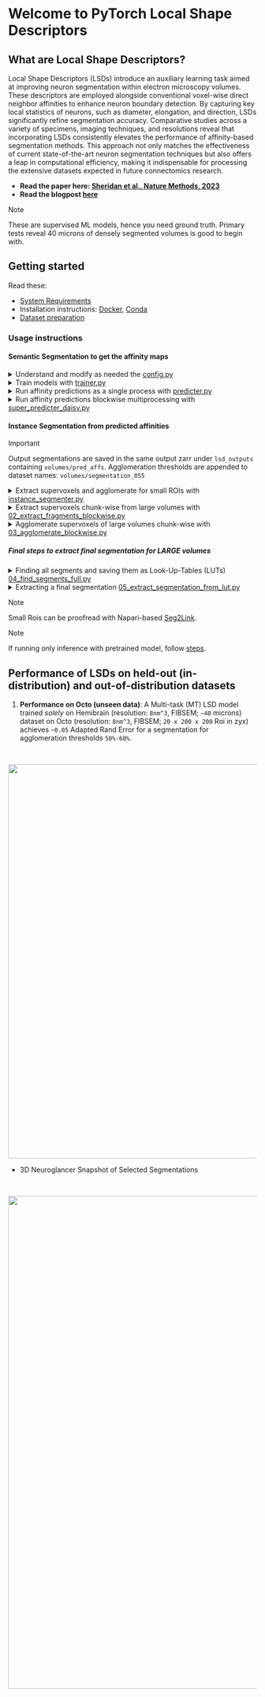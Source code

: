 # Welcome to PyTorch Local Shape Descriptors

## What are Local Shape Descriptors?

Local Shape Descriptors (LSDs) introduce an auxiliary learning task aimed at improving neuron segmentation within electron microscopy volumes. These descriptors are employed alongside conventional voxel-wise direct neighbor affinities to enhance neuron boundary detection. By capturing key local statistics of neurons, such as diameter, elongation, and direction, LSDs significantly refine segmentation accuracy. Comparative studies across a variety of specimens, imaging techniques, and resolutions reveal that incorporating LSDs consistently elevates the performance of affinity-based segmentation methods. This approach not only matches the effectiveness of current state-of-the-art neuron segmentation techniques but also offers a leap in computational efficiency, making it indispensable for processing the extensive datasets expected in future connectomics research.

- **Read the paper here: [Sheridan et al., Nature Methods, 2023](https://www.nature.com/articles/s41592-022-01711-z)**
- **Read the blogpost [here](https://localshapedescriptors.github.io/)**

> [!Note]
> These are supervised ML models, hence you need ground truth. Primary tests reveal 40 microns of densely segmented volumes is good to begin with.
 
## Getting started

Read these:

- [System Requirements](docs/source/systemrequirements.rst)
- Installation instructions: [Docker](docker/readme.md), [Conda](conda_env/readme.md)
- [Dataset preparation](data_utils/download_data)

### Usage instructions

#### Semantic Segmentation to get the affinity maps

<details close>
 <summary>Understand and modify as needed the <a href="config/config.py">config.py</a></summary>

<br>

<strong> For training models </strong> <br>
`config.py` contains `SYSTEM`, `DATA`, `PREPROCESS`, `TRAIN`, `MODEL_ISO` (for isotropic datesets) and `MODEL_ANISO` (for anisotropic datasets).
Most of these configurations and hyper-parameters have been populated with default used during experiments.
You may want to modify them to suit your needs. Please look at the commented text adjacent to the hyper-params set to get an idea of what they are.

Separate `config.py` files for public datasets like CREMI, SNEMI, ZEBRAFINCH are provided.

<strong> For running inference with trained models </strong> <br>
`config_predict.py` should be used to run affinity prediction. All configurations set in the file should be automatically picked up by `predicter.py` or `super_predicter_daisy.py`.
Ensure you set the same architectural hyper-parameters under `MODEL_ISO` OR `MODEL_ANISO` for pytorch to load the weights correctly.
Also, ensure you put the data in the correct path inside a `test` folder, and pass the correct `model checkpoint`.

</details>

<details close>
 <summary> Train models with <a href="trainer.py">trainer.py</a></summary>
<br>
<strong> For training models </strong> <br>

Set the hyper-params in the `config.py` file and then run:

```
python trainer.py -c config_cremi.py
```

Note: When a config file is not passed, the default is `config.py`.

</details>

<details close>
 <summary> Run affinity predictions as a single process with <a href="predicter.py">predicter.py</a></summary>

<br>

You can place as many datasets in the `test` folder of your `BRAIN_VOLUME` as you want. Each will be processed but sequentially.

Download **pretrained** models from [here](https://www.dropbox.com/scl/fo/uxmoj3v6i8mos6lwjjvio/h?rlkey=w10iia8rd8alkx3i67u88w0er&dl=0). These models have mostly been trained with default architectural params. We will share more details sooner.

Please modify `config_predict.py` to match your `config.py` used during training. Check **above** for details.

<strong> Run prediction </strong> <br>

```
python predicter.py
```

Note: `predicter.py` does not accept a `config.py` args yet! Hence, all changes must be made in `config_predict.py` as this is default.

</details>

<details>
<summary> Run affinity predictions blockwise multiprocessing with <a href="super_predicter_daisy.py">super_predicter_daisy.py</a></summary>

> **WARNING** <br>
> THIS HAS ONLY BEEN TESTED WITH 3D VOLUMES.

You can place as many datasets in the `test` folder of your `BRAIN_VOLUME` as you want. Each will be processed but sequentially BUT WILL USE MULTIPLE-WORKERS, which makes the predictions faster.

Download **pretrained** models from [here](https://www.dropbox.com/scl/fo/uxmoj3v6i8mos6lwjjvio/h?rlkey=w10iia8rd8alkx3i67u88w0er&dl=0). These models have mostly been trained with default architectural params. We will share more details sooner.

Please modify `config_predict.py` to match your `config.py` used during training. Check **above** for details.

<strong> Run prediction parallely with Daisy task scheduling </strong> <br>

```
python super_predicter_daisy.py
```

Note: `super_predicter_daisy.py` does not accept a `config.py` args yet! Hence, all changes must be made in `config_predict.py` as this is default.

</details>

#### Instance Segmentation from predicted affinities
>[!IMPORTANT]
> Output segmentations are saved in the same output zarr under `lsd_outputs` containing `volumes/pred_affs`.
> Agglomeration thresholds are appended to dataset names: `volumes/segmentation_055`

<details>
<summary> Extract supervoxels and agglomerate for small ROIs with <a href="instance_segmenter.py">instance_segmenter.py</a></summary>

> **WARNING** <br>
> This script should be used with volumes that fit into memory. Predicted affinities are cast as before watershedding float32, so you should have enough RAM.

You must keep the output affinities under `lsd_outputs` for `instance_segmenter.py` to pick them up.
Edit data paths in `config_predict.py`. Watershed and agglomeration will be run sequentially on all output *zarr* files that contain `volumes/pred_affs`.
<br>


<strong> Run watershed and agglomeration </strong> <br>

```
python instance_segmenter.py
```

</details>

<details>
<summary> Extract supervoxels chunk-wise from large volumes with <a href="02_extract_fragments_blockwise.py">02_extract_fragments_blockwise.py</a></summary>

> **IMPORTANT** <br>
> Install [MongoDB](https://www.mongodb.com/docs/manual/installation/) before you begin. <br>
> Ensure you have `pymongo~=4.3.3` and `daisy~=1.0`

> **WARNING** <br>
> `db_host = "localhost:27017"` and `db_name = "lsd_parallel_fragments"` are hardcoded as these in the script. Yet to be supported via `config_predict.py`. `collection_name` would be auto set to the name of your zarr file.

<strong> Run watershed with daisy chunk-wise</strong> <br>

```
python 02_extract_fragments_blockwise.py
```
**NB: 02_extract_fragments_blockwise.py calls [02_extract_fragments_worker.py](engine/post/02_extract_fragments_worker.py)**

</details>

<details>
<summary> Agglomerate supervoxels of large volumes chunk-wise with <a href="03_agglomerate_blockwise.py">03_agglomerate_blockwise.py</a></summary>

> **WARNING** <br>
> This cannot be run if `02_extract_fragments_blockwise.py` has not been run.

<strong> Run agglomeration with daisy chunk-wise</strong> <br>

```
python 03_agglomerate_blockwise.py
```
**NB: 03_agglomerate_blockwise.py calls [03_agglomerate_worker.py](engine/post/03_agglomerate_worker.py)**
</details>

##### Final steps to extract final segmentation for LARGE volumes

<details>
<summary> Finding all segments and saving them as Look-Up-Tables (LUTs) <a href="engine/post/04_find_segments_full.py">04_find_segments_full.py</a></summary>

> **WARNING** <br>
> This cannot be run if `03_agglomerate_blockwise.py` has not been run. <br>
> **Don't forget to pass `daisy_logs/config_0.yml` from your daisy_logs folder auto-created under `catena/local_shape_descriptors`.** <br>
> Output LUTs are saved under `lsd_outputs`

<strong> Create a LUT file </strong> <br>

```
python 04_find_segments_full.py daisy_logs/config_0.yml
```
</details>

<details>
<summary> Extracting a final segmentation <a href="engine/post/05_extract_segmentation_from_lut.py">05_extract_segmentation_from_lut.py</a></summary>

> **WARNING** <br>
> This cannot be run if `04_find_segments_full.py` has not been run. <br>
> **Don't forget to pass `daisy_logs/config_0.yml` from your daisy_logs folder auto-created under `catena/local_shape_descriptors`.** <br>
> Final segmentations are saved in the zarr under `lsd_outputs`.

<strong> Extract Segments from LUT </strong> <br>

```
python 05_extract_segmentation_from_lut.py daisy_logs/config_0.yml
```
</details>

>[!NOTE]
> Small Rois can be proofread with Napari-based [Seg2Link](https://github.com/Mohinta2892/Seg2Link.git).

>[!NOTE]
> If running only inference with pretrained model, follow [steps](https://github.com/Mohinta2892/catena/blob/dev/local_shape_descriptors/docs/source/neuron_segmentation/inference_w_pretrained.rst).


## Performance of LSDs on held-out (in-distribution) and out-of-distribution datasets

1. **Performance on Octo (unseen data)**: A Multi-task (MT) LSD model trained *solely* on Hemibrain (resolution: `8nm^3`, FIBSEM; `~40` microns) dataset on Octo (resolution: `8nm^3`, FIBSEM; `20 x 200 x 200` Roi in zyx) achieves `~0.05` Adapted Rand Error for a segmentation for agglomeration thresholds `50%-60%`.

<br>
<div>
<p align="center">
<img src='assets/octo-eval-2-1.png' align="center" width=800px>
</p>
</div>

- 3D Neuroglancer Snapshot of Selected Segmentations

<br>
<div>
<p align="center">
<img src='assets/AL-crop-octo-snap.png' align="center" width=1000px>
</p>
</div>

